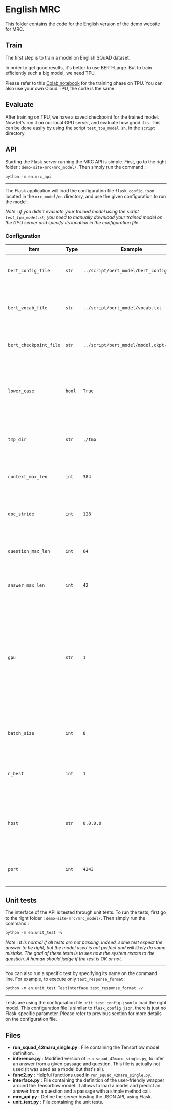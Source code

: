 # English MRC

This folder contains the code for the English version of the demo website for MRC.

## Train

The first step is to train a model on English SQuAD dataset.

In order to get good results, it's better to use BERT-Large. But to train efficiently such a big model, we need TPU.

Please refer to this [Colab notebook](https://colab.research.google.com/drive/1MEgLS4C6jP2eoVvNRnDDLP7hXg6Wa742) for the training phase on TPU. You can also use your own Cloud TPU, the code is the same.

## Evaluate

After training on TPU, we have a saved checkpoint for the trained model.
Now let's run it on our local GPU server, and evaluate how good it is. This can be done easily by using the script `test_tpu_model.sh`, in the `script` directory.

## API

Starting the Flask server running the MRC API is simple. First, go to the right folder : `demo-site-mrc/mrc_model/`. Then simply run the command :

`python -m en.mrc_api`

---

The Flask application will load the configuration file `flask_config.json` located in the `mrc_model/en` directory, and use the given configuration to run the model. 

_Note : if you didn't evaluate your trained model using the script `test_tpu_model.sh`, you need to manually download your trained model on the GPU server and specify its location in the configuration file._

### Configuration

| Item | Type | Example | Description |
|---|---|---|---|
| `bert_config_file` | `str` | `../script/bert_model/bert_config.json` | Location of the configuration file for the BERT model. |
| `bert_vocab_file` | `str` | `../script/bert_model/vocab.txt` | Location of the vocabulary file used by the BERT model. |
| `bert_checkpoint_file` | `str` | `../script/bert_model/model.ckpt-32579` | Location of the model checkpoint to use for inference. |
| `lower_case` | `bool` | `True` | Case mode used by the BERT model : <ul><li>`True` : Uncased</li><li>`False` : Cased</li></ul> |
| `tmp_dir` | `str` | `./tmp` | Location of the folder where to store temporary files. |
| `context_max_len` | `int` | `384` | Maximum length allowed for the passage to infer. |
| `doc_stride` | `int` | `128` | Document stride length to use by the model, when the passage is too big. |
| `question_max_len` | `int` | `64` | Maximum length allowed for the question to infer. |
| `answer_max_len` | `int` | `42` | Maximum length allowed for an inferred answer. |
| `gpu` | `str` | `1` | String describing which GPU to use for inference. Since there is 4 GPU, number outside of the range [0 ~ 3] are not valid. Let empty in order to use all GPU. Specify `-1` to infer on CPU. |
| `batch_size` | `int` | `8` | Batch size to use for inference (for inference batches). |
| `n_best` | `int` | `1` | Number of best predictions to keep at inference time. |
| `host` | `str` | `0.0.0.0` | IP to use to host the Flask application. Using `0.0.0.0` makes Flask listen on all public IP. |
| `port` | `int` | `4243` | Port on which Flask will listen for incoming requests. |

## Unit tests

The interface of the API is tested through unit tests. To run the tests, first go to the right folder : `demo-site-mrc/mrc_model/`. Then simply run the command :

`python -m en.unit_test -v`

_Note : It is normal if all tests are not passing. Indeed, some test expect the answer to be right, but the model used is not perfect and will likely do some mistake. The goal of these tests is to see how the system reacts to the question. A human should judge if the test is OK or not._

---

You can also run a specific test by specifying its name on the command line. For example, to execute only `test_response_format` :

`python -m en.unit_test TestInterface.test_response_format -v`

---

Tests are using the configuration file `unit_test_config.json` to load the right model. This configuration file is similar to `flask_config.json`, there is just no Flask-specific parameter. Please refer to previous section for more details on the configuration file.

## Files

* **run_squad_42maru_single.py** : File containing the Tensorflow model definition.
* **inference.py** : Modified version of `run_squad_42maru_single.py`, to infer an answer from a given passage and question. This file is actually not used (it was used as a model but that's all).
* **func2.py** : Helpful functions used in `run_squad_42maru_single.py`.
* **interface.py** : File containing the definition of the user-friendly wrapper around the Tensorflow model. It allows to load a model and predict an answer from a question and a passage with a simple method call.
* **mrc_api.py** : Define the server hosting the JSON API, using Flask.
* **unit_test.py** : File containing the unit tests.